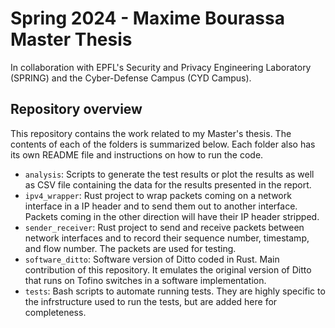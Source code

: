 # Spring 2024 - Maxime Bourassa Master Thesis

In collaboration with EPFL's Security and Privacy Engineering Laboratory (SPRING) and the Cyber-Defense Campus (CYD Campus).

## Repository overview

This repository contains the work related to my Master's thesis. The contents of each of the folders is summarized below. Each folder also has its own README file and instructions on how to run the code.

* `analysis`: Scripts to generate the test results or plot the results as well as CSV file containing the data for the results presented in the report.
* `ipv4_wrapper`: Rust project to wrap packets coming on a network interface in a IP header and to send them out to another interface. Packets coming in the other direction will have their IP header stripped.
* `sender_receiver`: Rust project to send and receive packets between network interfaces and to record their sequence number, timestamp, and flow number. The packets are used for testing.
* `software_ditto`: Software version of Ditto coded in Rust. Main contribution of this repository. It emulates the original version of Ditto that runs on Tofino switches in a software implementation.
* `tests`: Bash scripts to automate running tests. They are highly specific to the infrstructure used to run the tests, but are added here for completeness.  
